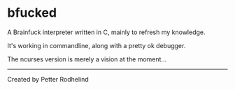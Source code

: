 bfucked
=======

A Brainfuck interpreter written in C, mainly to refresh my knowledge.

It's working in commandline, along with a pretty ok debugger.

The ncurses version is merely a vision at the moment...

---

Created by Petter Rodhelind
